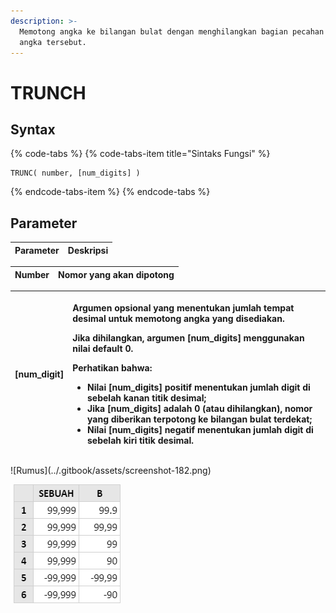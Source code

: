```yaml
---
description: >-
  Memotong angka ke bilangan bulat dengan menghilangkan bagian pecahan dari
  angka tersebut.
---
```


# TRUNCH

## Syntax

{% code-tabs %}
{% code-tabs-item title="Sintaks Fungsi" %}
```text
TRUNC( number, [num_digits] )
```
{% endcode-tabs-item %}
{% endcode-tabs %}

## Parameter

| Parameter | Deskripsi |
| :--- | :--- |


| Number | Nomor yang akan dipotong |
| :--- | :--- |


<table>
  <thead>
    <tr>
      <th style="text-align:left">[num_digit]</th>
      <th style="text-align:left">
        <p>Argumen opsional yang menentukan jumlah tempat desimal untuk memotong
          angka yang disediakan.</p>
        <p>Jika dihilangkan, argumen [num_digits] menggunakan nilai default 0.</p>
        <p>Perhatikan bahwa:</p>
        <ul>
          <li>Nilai [num_digits] positif menentukan jumlah digit di sebelah kanan titik
            desimal;</li>
          <li>Jika [num_digits] adalah 0 (atau dihilangkan), nomor yang diberikan terpotong
            ke bilangan bulat terdekat;</li>
          <li>Nilai [num_digits] negatif menentukan jumlah digit di sebelah kiri titik
            desimal.</li>
        </ul>
      </th>
    </tr>
  </thead>
  <tbody></tbody>
</table>![Rumus](../.gitbook/assets/screenshot-182.png)

![Hasil](../.gitbook/assets/screenshot-181.png)

